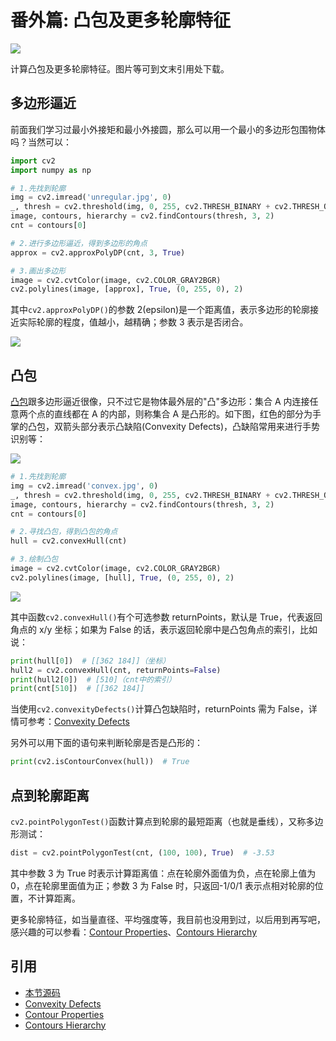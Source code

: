 # 番外篇: 凸包及更多轮廓特征

![](http://cos.codec.wang/cv2_understand_convex.jpg)

计算凸包及更多轮廓特征。图片等可到文末引用处下载。

## 多边形逼近

前面我们学习过最小外接矩和最小外接圆，那么可以用一个最小的多边形包围物体吗？当然可以：

```python
import cv2
import numpy as np

# 1.先找到轮廓
img = cv2.imread('unregular.jpg', 0)
_, thresh = cv2.threshold(img, 0, 255, cv2.THRESH_BINARY + cv2.THRESH_OTSU)
image, contours, hierarchy = cv2.findContours(thresh, 3, 2)
cnt = contours[0]

# 2.进行多边形逼近，得到多边形的角点
approx = cv2.approxPolyDP(cnt, 3, True)

# 3.画出多边形
image = cv2.cvtColor(image, cv2.COLOR_GRAY2BGR)
cv2.polylines(image, [approx], True, (0, 255, 0), 2)
```

其中`cv2.approxPolyDP()`的参数 2\(epsilon\)是一个距离值，表示多边形的轮廓接近实际轮廓的程度，值越小，越精确；参数 3 表示是否闭合。

![](http://cos.codec.wang/cv2_understand_approxpoly.jpg)

## 凸包

[凸包](https://baike.baidu.com/item/%E5%87%B8%E5%8C%85/179150?fr=aladdin)跟多边形逼近很像，只不过它是物体最外层的"凸"多边形：集合 A 内连接任意两个点的直线都在 A 的内部，则称集合 A 是凸形的。如下图，红色的部分为手掌的凸包，双箭头部分表示凸缺陷\(Convexity Defects\)，凸缺陷常用来进行手势识别等：

![](http://cos.codec.wang/cv2_understand_convex.jpg)

```python
# 1.先找到轮廓
img = cv2.imread('convex.jpg', 0)
_, thresh = cv2.threshold(img, 0, 255, cv2.THRESH_BINARY + cv2.THRESH_OTSU)
image, contours, hierarchy = cv2.findContours(thresh, 3, 2)
cnt = contours[0]

# 2.寻找凸包，得到凸包的角点
hull = cv2.convexHull(cnt)

# 3.绘制凸包
image = cv2.cvtColor(image, cv2.COLOR_GRAY2BGR)
cv2.polylines(image, [hull], True, (0, 255, 0), 2)
```

![](http://cos.codec.wang/cv2_convex_hull.jpg)

其中函数`cv2.convexHull()`有个可选参数 returnPoints，默认是 True，代表返回角点的 x/y 坐标；如果为 False 的话，表示返回轮廓中是凸包角点的索引，比如说：

```python
print(hull[0])  # [[362 184]]（坐标）
hull2 = cv2.convexHull(cnt, returnPoints=False)
print(hull2[0])  # [510]（cnt中的索引）
print(cnt[510])  # [[362 184]]
```

当使用`cv2.convexityDefects()`计算凸包缺陷时，returnPoints 需为 False，详情可参考：[Convexity Defects](http://opencv-python-tutroals.readthedocs.io/en/latest/py_tutorials/py_imgproc/py_contours/py_contours_more_functions/py_contours_more_functions.html#contours-more-functions)

另外可以用下面的语句来判断轮廓是否是凸形的：

```python
print(cv2.isContourConvex(hull))  # True
```

## 点到轮廓距离

`cv2.pointPolygonTest()`函数计算点到轮廓的最短距离（也就是垂线），又称多边形测试：

```python
dist = cv2.pointPolygonTest(cnt, (100, 100), True)  # -3.53
```

其中参数 3 为 True 时表示计算距离值：点在轮廓外面值为负，点在轮廓上值为 0，点在轮廓里面值为正；参数 3 为 False 时，只返回-1/0/1 表示点相对轮廓的位置，不计算距离。

更多轮廓特征，如当量直径、平均强度等，我目前也没用到过，以后用到再写吧，感兴趣的可以参看：[Contour Properties](http://opencv-python-tutroals.readthedocs.io/en/latest/py_tutorials/py_imgproc/py_contours/py_contour_properties/py_contour_properties.html)、[Contours Hierarchy](http://opencv-python-tutroals.readthedocs.io/en/latest/py_tutorials/py_imgproc/py_contours/py_contours_hierarchy/py_contours_hierarchy.html)

## 引用

- [本节源码](https://github.com/codecwang/OpenCV-Python-Tutorial/tree/master/Extra-11-Convex-Hull)
- [Convexity Defects](http://opencv-python-tutroals.readthedocs.io/en/latest/py_tutorials/py_imgproc/py_contours/py_contours_more_functions/py_contours_more_functions.html#contours-more-functions)
- [Contour Properties](http://opencv-python-tutroals.readthedocs.io/en/latest/py_tutorials/py_imgproc/py_contours/py_contour_properties/py_contour_properties.html)
- [Contours Hierarchy](http://opencv-python-tutroals.readthedocs.io/en/latest/py_tutorials/py_imgproc/py_contours/py_contours_hierarchy/py_contours_hierarchy.html)
